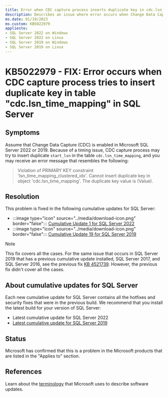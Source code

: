 ```yaml
---
title: Error when CDC capture process inserts duplicate key in cdc.lsn_time_mapping
description: Describes an issue where error occurs when Change Data Capture (CDC) capture process tries to insert duplicate key in the cdc.lsn_time_mapping table in SQL Server 2022 or 2019.
ms.date: 01/19/2023
ms.custom: KB5022979
appliesto:
- SQL Server 2022 on Windows
- SQL Server 2022 on Linux
- SQL Server 2019 on Windows
- SQL Server 2019 on Linux
---
```

# KB5022979 - FIX: Error occurs when CDC capture process tries to insert duplicate key in table "cdc.lsn_time_mapping" in SQL Server

## Symptoms

Assume that Change Data Capture (CDC) is enabled in Microsoft SQL Server 2022 or 2019. Because of a timing issue, CDC capture process may try to insert duplicate `start_lsn` in the table `cdc.lsn_time_mapping`, and you may receive an error message that resembles the following:

> Violation of PRIMARY KEY constraint 'lsn_time_mapping_clustered_idx'. Cannot insert duplicate key in object 'cdc.lsn_time_mapping'. The duplicate key value is (Value).

## Resolution

This problem is fixed in the following cumulative updates for SQL Server:

- :::image type="icon" source="../media/download-icon.png" border="false":::  [Cumulative Update 1 for SQL Server 2022](cumulativeupdate1.md)
- :::image type="icon" source="../media/download-icon.png" border="false":::  [Cumulative Update 19 for SQL Server 2019](https://support.microsoft.com/topic/b63d7163-e2e7-46f7-b50a-c3d1f2913219)

> [!NOTE]
> This fix covers all the cases. For the same issue that occurs in SQL Server 2019 that has a previous cumulative update installed, SQL Server 2017, and SQL Server 2016, see the previous fix [KB 4521739](https://support.microsoft.com/topic/dd6ee9c4-f5fd-1509-96a3-3f3562391fa3). However, the previous fix didn't cover all the cases.

## About cumulative updates for SQL Server

Each new cumulative update for SQL Server contains all the hotfixes and security fixes that were in the previous build. We recommend that you install the latest build for your version of SQL Server:

- Latest cumulative update for SQL Server 2022
- [Latest cumulative update for SQL Server 2019](https://support.microsoft.com/topic/782ed548-1cd8-b5c3-a566-8b4f9e20293a)

## Status

Microsoft has confirmed that this is a problem in the Microsoft products that are listed in the "Applies to" section.

## References

Learn about the [terminology](../../../windows-client/deployment/standard-terminology-software-updates.md) that Microsoft uses to describe software updates.
